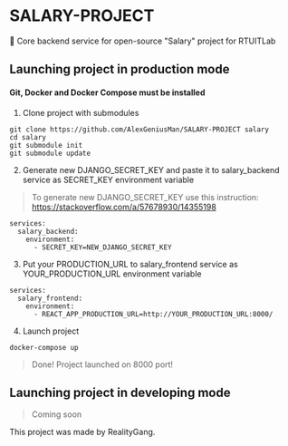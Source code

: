 # SALARY-PROJECT
💸 Core backend service for open-source "Salary" project for RTUITLab

## Launching project in production mode
#### Git, Docker and Docker Compose must be installed

1. Clone project with submodules

```
git clone https://github.com/AlexGeniusMan/SALARY-PROJECT salary
cd salary
git submodule init
git submodule update
```

2. Generate new DJANGO_SECRET_KEY and paste it to salary_backend service as SECRET_KEY environment variable

> To generate new DJANGO_SECRET_KEY use this instruction: https://stackoverflow.com/a/57678930/14355198

```
services:
  salary_backend:
    environment:
      - SECRET_KEY=NEW_DJANGO_SECRET_KEY
```

3. Put your PRODUCTION_URL to salary_frontend service as YOUR_PRODUCTION_URL environment variable
```
services:
  salary_frontend:
    environment:
      - REACT_APP_PRODUCTION_URL=http://YOUR_PRODUCTION_URL:8000/
```

4. Launch project

```
docker-compose up
```

> Done! Project launched on 8000 port!

## Launching project in developing mode

> Coming soon
<!---
#### Git, Docker and Docker Compose must be installed

4. Create `.env` file in the directory named `backend` and add your new django secret key to it

```
SECRET_KEY=r#l+(jiyg2m7d!f8(-zo2o2rsckwdaq4jm=_fg3$ghir5fxf6e
```

5. Create `.env` file in the directory named `frontend` and add your production URL to it

```
REACT_APP_PRODUCTION_URL = "http://<your_production_url>:8000/"
```

Note: if you want to launch project locally, set REACT_APP_PRODUCTION_URL = "http://127.0.0.1:8000/"

6. Start the project from "salary" directory

`docker-compose up --build`

> Done! Project launched on 8000 port!

![Main page](https://github.com/AlexGeniusMan/SALARY-PROJECT/blob/master/readme-images/main.png?raw=true)
-->
This project was made by RealityGang.

